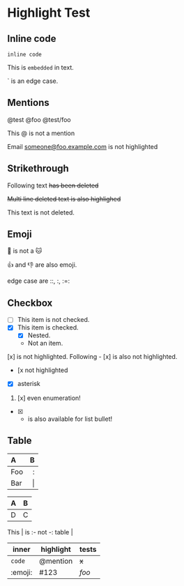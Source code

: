 Highlight Test
==============


## Inline code

`inline code`

This is `embedded` in text.

\` is an edge case.


## Mentions

@test @foo @test/foo

This @ is not a mention

Email someone@foo.example.com is not highlighted


## Strikethrough

Following text ~~has been deleted~~

~~Multi line
deleted text
is also highlighed~~

This text is not deleted.


## Emoji

:dog: is not a :cat:

:+1: and :-1: are also emoji.

edge case are ::, :, :=:


## Checkbox

- [ ] This item is not checked.
- [x] This item is checked.
  - [x] Nested.
  - Not an item.

[x] is not highlighted.
Following - [x] is also not highlighted.
- [x not highlighted

* [x] asterisk

1. [x] even enumeration!

+ [x] + is also available for list bullet!


## Table

|  A  |  B  |
|:----|----:|
| Foo | :   |
| Bar | \|  |

  | A | B |
  |---|---|
  | D | C |

This | is :- not -: table |

| inner   | highlight | tests |
|---------|-----------|-------|
| `code`  | @mention  | ~~x~~ |
| :emoji: | #123      | *foo* |

